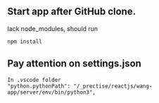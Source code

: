 ## Start app after GitHub clone.
lack node_modules, should run
```sh
npm install
```  

## Pay attention on settings.json
```
In .vscode folder
"python.pythonPath": "/_prectise/reactjs/wang-app/server/env/bin/python3",
```
